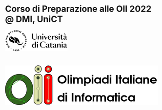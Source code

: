 # Corso di Preparazione alle OII 2022 @ DMI, UniCT

<img src="images/logo_uni.png" alt="Logo UniCT" style="height: 70px; margin-bottom: 30px;"/>

![Logo OII](images/logo_oii.png)
